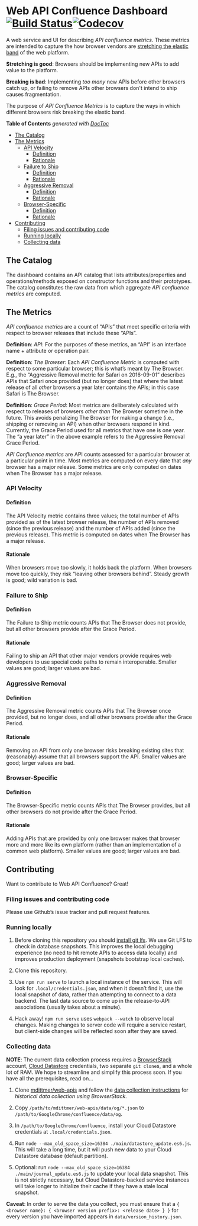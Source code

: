 # Web API Confluence Dashboard [![Build Status](https://travis-ci.org/GoogleChrome/confluence.svg?branch=master)](https://travis-ci.org/GoogleChrome/confluence)[![Codecov](https://img.shields.io/codecov/c/github/GoogleChrome/confluence.svg)]()

A web service and UI for describing *API confluence metrics*. These metrics are
intended to capture the how browser vendors
are
[stretching the elastic band](https://docs.google.com/presentation/d/1pfu-wAxbkVN41Zgg9P3ln9tJB9AwKh9T3btyWvd17Rk/edit#slide=id.g1c2be92856_0_10) of
the web platform.

**Stretching is good**: Browsers should be implementing new APIs to add value to
the platform.

**Breaking is bad**: Implementing *too many* new APIs before other browsers
catch up, or failing to remove APIs other browsers don't intend to ship causes
fragmentation.

The purpose of *API Confluence Metrics* is to capture the ways in which
different browsers risk breaking the elastic band.

<!-- START doctoc generated TOC please keep comment here to allow auto update -->
<!-- DON'T EDIT THIS SECTION, INSTEAD RE-RUN doctoc TO UPDATE -->
**Table of Contents**  *generated with [DocToc](https://github.com/thlorenz/doctoc)*

- [The Catalog](#the-catalog)
- [The Metrics](#the-metrics)
  - [API Velocity](#api-velocity)
    - [Definition](#definition)
    - [Rationale](#rationale)
  - [Failure to Ship](#failure-to-ship)
    - [Definition](#definition-1)
    - [Rationale](#rationale-1)
  - [Aggressive Removal](#aggressive-removal)
    - [Definition](#definition-2)
    - [Rationale](#rationale-2)
  - [Browser-Specific](#browser-specific)
    - [Definition](#definition-3)
    - [Rationale](#rationale-3)
- [Contributing](#contributing)
  - [Filing issues and contributing code](#filing-issues-and-contributing-code)
  - [Running locally](#running-locally)
  - [Collecting data](#collecting-data)

<!-- END doctoc generated TOC please keep comment here to allow auto update -->

## The Catalog

The dashboard contains an API catalog that lists attributes/properties and
operations/methods exposed on constructor functions and their prototypes. The
catalog constitutes the raw data from which aggregate *API confluence metrics*
are computed.

## The Metrics

*API confluence metrics* are a count of “APIs” that meet specific criteria with
respect to browser releases that include these “APIs”.

**Definition**: *API*: For the purposes of these metrics, an “API” is an
interface name + attribute or operation pair.

**Definition**: *The Browser*: Each *API Confluence Metric* is computed with
respect to some particular browser; this is what’s meant by The Browser. E.g.,
the “Aggressive Removal metric for Safari on 2016-09-01” describes APIs that
Safari once provided (but no longer does) that where the latest release of all
*other* browsers a year later contains the APIs; in this case Safari is The
Browser.

**Definition**: *Grace Period*: Most metrics are deliberately calculated with
respect to releases of browsers *other than* The Browser sometime in the
future. This avoids penalizing The Browser for making a change (i.e., shipping
or removing an API) when other browsers respond in kind. Currently, the Grace
Period used for all metrics that have one is one year. The “a year later” in the
above example refers to the Aggressive Removal Grace Period.

*API Confluence metrics* are API counts assessed for a particular browser at a
particular point in time. Most metrics are computed on every date that *any*
browser has a major release. Some metrics are only computed on dates when The
Browser has a major release.

### API Velocity

#### Definition

The API Velocity metric contains three values; the total number of APIs provided
as of the latest browser release, the number of APIs removed (since the previous
release) and the number of APIs added (since the previous release). This metric
is computed on dates when The Browser has a major release.

#### Rationale

When browsers move too slowly, it holds back the platform. When browsers move
too quickly, they risk “leaving other browsers behind”. Steady growth is good;
wild variation is bad.

### Failure to Ship

#### Definition

The Failure to Ship metric counts APIs that The Browser does not provide, but
all other browsers provide after the Grace Period.

#### Rationale

Failing to ship an API that other major vendors provide requires web developers
to use special code paths to remain interoperable. Smaller values are good;
larger values are bad.

### Aggressive Removal

#### Definition

The Aggressive Removal metric counts APIs that The Browser once provided, but no
longer does, and all other browsers provide after the Grace Period.

#### Rationale

Removing an API from only one browser risks breaking existing sites that
(reasonably) assume that all browsers support the API. Smaller values are good;
larger values are bad.

### Browser-Specific

#### Definition

The Browser-Specific metric counts APIs that The Browser provides, but all other
browsers do not provide after the Grace Period.

#### Rationale

Adding APIs that are provided by only one browser makes that browser more and
more like its own platform (rather than an implementation of a common web
platform). Smaller values are good; larger values are bad.

## Contributing

Want to contribute to Web API Confluence? Great!

### Filing issues and contributing code

Please use Github’s issue tracker and pull request features.

### Running locally

1. Before cloning this repository you
   should [install git lfs](https://git-lfs.github.com/). We use Git LFS to
   check in database snapshots. This improves the local debugging experience (no
   need to hit remote APIs to access data locally) and improves production
   deployment (snapshots bootstrap local caches).

2. Clone this repository.

3. Use `npm run serve` to launch a local instance of the service. This will look
   for `.local/credentials.json`, and when it doesn’t find it, use the local
   snapshot of data, rather than attempting to connect to a data backend. The
   last data source to come up in the release-to-API associations (usually takes
   about a minute).

4. Hack away! `npm run serve` uses `webpack --watch` to observe local
   changes. Making changes to server code will require a service restart, but
   client-side changes will be reflected soon after they are saved.

### Collecting data

**NOTE**: The current data collection process requires
a [BrowserStack](https://www.browserstack.com/)
account, [Cloud Datastore](https://cloud.google.com/datastore/) credentials, two
separate `git clone`s, and a whole lot of RAM. We hope to streamline and
simplify this process soon. If you have all the prerequisites, read on…

1. Clone [mdittmer/web-apis](https://github.com/mdittmer/web-apis) and follow
   the
   [data collection instructions](https://github.com/mdittmer/web-apis#setup-browserstack) for
   *historical data collection using BrowserStack*.

2. Copy `/path/to/mdittmer/web-apis/data/og/*.json` to
   `/path/to/GoogleChrome/confluence/data/og`.

3. In `/path/to/GoogleChrome/confluence`, install your Cloud Datastore
   credentials at `.local/credentials.json`.

4. Run `node --max_old_space_size=16384 ./main/datastore_update.es6.js`. This
   will take a long time, but it will push new data to your Cloud Datastore
   database (default partition).

5. Optional: run `node --max_old_space_size=16384 ./main/journal_update.es6.js`
   to update your local data snapshot. This is not strictly necessary, but Cloud
   Datastore-backed service instances will take longer to initialize their cache
   if they have a stale local snapshot.

**Caveat**: In order to serve the data you collect, you must ensure that a `{
<browser name}: { <browser version prefix>: <release date> } }` for every
version you have imported appears in `data/version_history.json`.
